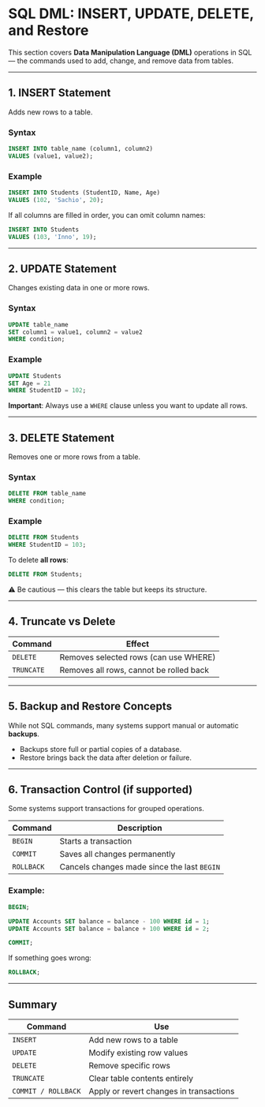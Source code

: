 # SQL DML: INSERT, UPDATE, DELETE, and Restore

This section covers **Data Manipulation Language (DML)** operations in SQL — the commands used to add, change, and remove data from tables.

---

## 1. INSERT Statement

Adds new rows to a table.

### Syntax

```sql
INSERT INTO table_name (column1, column2)
VALUES (value1, value2);
```

### Example

```sql
INSERT INTO Students (StudentID, Name, Age)
VALUES (102, 'Sachio', 20);
```

If all columns are filled in order, you can omit column names:

```sql
INSERT INTO Students
VALUES (103, 'Inno', 19);
```

---

## 2. UPDATE Statement

Changes existing data in one or more rows.

### Syntax

```sql
UPDATE table_name
SET column1 = value1, column2 = value2
WHERE condition;
```

### Example

```sql
UPDATE Students
SET Age = 21
WHERE StudentID = 102;
```

**Important**: Always use a `WHERE` clause unless you want to update all rows.

---

## 3. DELETE Statement

Removes one or more rows from a table.

### Syntax

```sql
DELETE FROM table_name
WHERE condition;
```

### Example

```sql
DELETE FROM Students
WHERE StudentID = 103;
```

To delete **all rows**:

```sql
DELETE FROM Students;
```

⚠️ Be cautious — this clears the table but keeps its structure.

---

## 4. Truncate vs Delete

| Command  | Effect                                   |
|----------|------------------------------------------|
| `DELETE` | Removes selected rows (can use WHERE)    |
| `TRUNCATE` | Removes all rows, cannot be rolled back|

---

## 5. Backup and Restore Concepts

While not SQL commands, many systems support manual or automatic **backups**.

- Backups store full or partial copies of a database.
- Restore brings back the data after deletion or failure.

---

## 6. Transaction Control (if supported)

Some systems support transactions for grouped operations.

| Command     | Description                                        |
|-------------|----------------------------------------------------|
| `BEGIN`     | Starts a transaction                               |
| `COMMIT`    | Saves all changes permanently                      |
| `ROLLBACK`  | Cancels changes made since the last `BEGIN`        |

### Example:

```sql
BEGIN;

UPDATE Accounts SET balance = balance - 100 WHERE id = 1;
UPDATE Accounts SET balance = balance + 100 WHERE id = 2;

COMMIT;
```

If something goes wrong:

```sql
ROLLBACK;
```

---

## Summary

| Command | Use                             |
|---------|----------------------------------|
| `INSERT` | Add new rows to a table         |
| `UPDATE` | Modify existing row values      |
| `DELETE` | Remove specific rows            |
| `TRUNCATE` | Clear table contents entirely  |
| `COMMIT / ROLLBACK` | Apply or revert changes in transactions |
